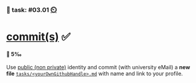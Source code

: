 ### 💪 task: #03.01 [⏲️](https://youtu.be/1gQJUjgCqrU)

# [commit(s)](https://github.com/git-guides/git-commit) ✅

#### 🏅 5‰

Use [public (non private)](https://docs.github.com/en/account-and-profile/setting-up-and-managing-your-personal-account-on-github/managing-email-preferences/setting-your-commit-email-address#setting-your-commit-email-address-on-github) identity and commit (with university eMail) a **new file** [`tasks/<yourOwnGithubHandle>.md`](https://github.com/digital-sustainability/module-eoss-hs23-sandbox/blob/main/tasks/MarkusTiede.md?plain%253D1) with name and link to your profile.